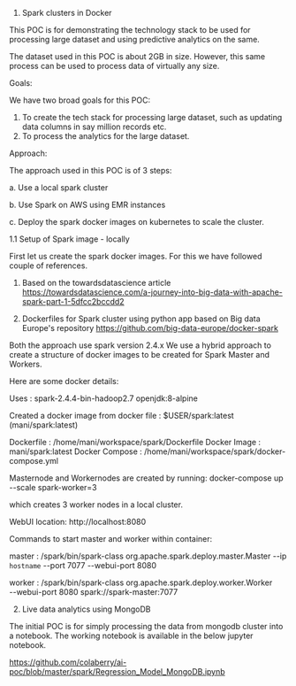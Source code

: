 1. Spark clusters in Docker

This POC is for demonstrating the technology stack to be used for processing large dataset and using predictive analytics on the same.

The dataset used in this POC is about 2GB in size. However, this same process can be used to process data of virtually any size.

Goals:

We have two broad goals for this POC:

1. To create the tech stack for processing large dataset, such as updating data columns in say million records etc.
2. To process the analytics for the large dataset.

Approach:

The approach used in this POC is of 3 steps:

a. Use a local spark cluster

b. Use Spark on AWS using EMR instances

c. Deploy the spark docker images on kubernetes to scale the cluster.

 
1.1 Setup of Spark image - locally

First let us create the spark docker images. For this we have followed couple of references.

1. Based on the towardsdatascience article
https://towardsdatascience.com/a-journey-into-big-data-with-apache-spark-part-1-5dfcc2bccdd2

2. Dockerfiles for Spark cluster using python app based on Big data Europe's repository https://github.com/big-data-europe/docker-spark

Both the approach use spark version 2.4.x
We use a hybrid approach to create a structure of docker images to be created for Spark Master and Workers.


Here are some docker details:

Uses : spark-2.4.4-bin-hadoop2.7
openjdk:8-alpine

Created a docker image from docker file :
$USER/spark:latest (mani/spark:latest)

Dockerfile : /home/mani/workspace/spark/Dockerfile
Docker Image : mani/spark:latest
Docker Compose : /home/mani/workspace/spark/docker-compose.yml

Masternode and Workernodes are created by running:
docker-compose up --scale spark-worker=3

which creates 3 worker nodes in a local cluster.

WebUI location: http://localhost:8080 


Commands to start master and worker within container:

master : /spark/bin/spark-class org.apache.spark.deploy.master.Master --ip `hostname` --port 7077 --webui-port 8080

worker :  /spark/bin/spark-class org.apache.spark.deploy.worker.Worker \
    --webui-port 8080 spark://spark-master:7077


2. Live data analytics using MongoDB

The initial POC is for simply processing the data from mongodb cluster into a notebook. The working notebook is available in the below jupyter notebook.

https://github.com/colaberry/ai-poc/blob/master/spark/Regression_Model_MongoDB.ipynb

